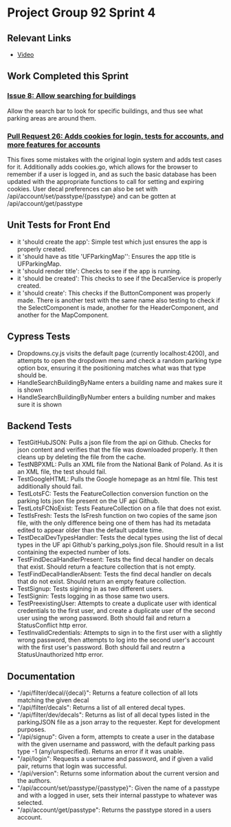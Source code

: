 # Project Group 92 Sprint 4

## Relevant Links

- [Video](https://youtu.be/G2GV9QhWlpQ)

## Work Completed this Sprint

### [Issue 8: Allow searching for buildings](https://github.com/burschc/CEN3031-Project-Group92/issues/8)
Allow the search bar to look for specific buildings, and thus see what parking areas are around them.

### [Pull Request 26: Adds cookies for login, tests for accounts, and more features for accounts](https://github.com/burschc/CEN3031-Project-Group92/pull/26)
This fixes some mistakes with the original login system and adds test cases for it. 
Additionally adds cookies.go, which allows for the browser to remember if a user is logged in, and as such the basic database has been updated with the appropriate functions to call for setting and expiring cookies.
User decal preferences can also be set with /api/account/set/passtype/{passtype} and can be gotten at /api/account/get/passtype

## Unit Tests for Front End
- it 'should create the app': Simple test which just ensures the app is properly created.
- it 'should have as title 'UFParkingMap'': Ensures the app title is UFParkingMap.
- it 'should render title': Checks to see if the app is running.
- it 'should be created': This checks to see if the DecalService is properly created.
- it 'should create': This checks if the ButtonComponent was properly made. There is another test with the same name also testing to check if the SelectComponent is made, another for the HeaderComponent, and another for the MapComponent. 

## Cypress Tests
- Dropdowns.cy.js visits the default page (currently localhost:4200), and attempts to open the dropdown menu and check a random parking type option box, ensuring it the positioning matches what was that type should be.
- HandleSearchBuildingByName enters a building name and makes sure it is shown
- HandleSearchBuildingByNumber enters a building number and makes sure it is shown

## Backend Tests
- TestGitHubJSON: Pulls a json file from the api on Github. Checks for json content and verifies that the file was downloaded properly. It then cleans up by deleting the file from the cache.
- TestNBPXML: Pulls an XML file from the National Bank of Poland. As it is an XML file, the test should fail.
- TestGoogleHTML: Pulls the Google homepage as an html file. This test additionally should fail.
- TestLotsFC: Tests the FeatureCollection conversion function on the parking lots json file present on the UF api Github.
- TestLotsFCNoExist: Tests FeatureCollection on a file that does not exist. 
- TestIsFresh: Tests the IsFresh function on two copies of the same json file, with the only difference being one of them has had its metadata edited to appear older than the default update time.
- TestDecalDevTypesHandler: Tests the decal types using the list of decal types in the UF api Github's parking_polys.json file. Should result in a list containing the expected number of lots.
- TestFindDecalHandlerPresent: Tests the find decal handler on decals that exist. Should return a feacture collection that is not empty. 
- TestFindDecalHandlerAbsent: Tests the find decal handler on decals that do not exist. Should return an empty feature collection.
- TestSignup: Tests sigining in as two different users. 
- TestSignin: Tests logging in as those same two users.
- TestPreexistingUser: Attempts to create a duplicate user with identical credentials to the first user, and create a duplicate user of the second user using the wrong password. Both should fail and return a StatusConflict http error.
- TestInvalidCredentials: Attempts to sign in to the first user with a slightly wrong password, then attempts to log into the second user's account with the first user's password. Both should fail and reutrn a StatusUnauthorized http error.

## Documentation
- "/api/filter/decal/{decal}": Returns a feature collection of all lots matching the given decal
- "/api/filter/decals": Returns a list of all entered decal types.
- "/api/filter/dev/decals": Returns as list of all decal types listed in the parkingJSON file as a json array to the requester. Kept for development purposes.
- "/api/signup": Given a form, attempts to create a user in the database with the given username and password, with the default parking pass type -1 (any/unspecified). Returns an error if it was unable.
- "/api/login": Requests a username and password, and if given a valid pair, returns that login was successful. 
- "/api/version": Returns some information about the current version and the authors.
- "/api/account/set/passtype/{passtype}": Given the name of a passtype and with a logged in user, sets their internal passtype to whatever was selected. 
- "/api/account/get/passtype": Returns the passtype stored in a users account.
